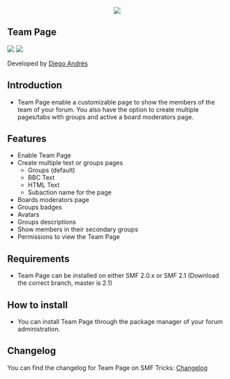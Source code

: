  <p align="center">
    <img src="https://smftricks.com/logos/logo.png">
 </p>

## Team Page
<img src="https://img.shields.io/badge/License-MPL 2.0-a05a3f?style=flat-square"> <img src="https://img.shields.io/badge/SMF-2.1-3f73a0?style=flat-square">

Developed by [Diego Andrés](https://github.com/DiegoAndresCortes)

## Introduction
* Team Page enable a customizable page to show the members of the team of your forum. You also have the option to create multiple pages/tabs with groups and active a board moderators page.

## Features
- Enable Team Page
- Create multiple text or groups pages
  - Groups (default)
  - BBC Text
  - HTML Text
  - Subaction name for the page
- Boards moderators page
- Groups badges
- Avatars
- Groups descriptions
- Show members in their secondary groups
- Permissions to view the Team Page

## Requirements
* Team Page can be installed on either SMF 2.0.x or SMF 2.1 (Download the correct branch, master is 2.1)

## How to install
* You can install Team Page through the package manager of your forum administration.

## Changelog
You can find the changelog for Team Page on SMF Tricks: [Changelog](https://smftricks.com/index.php?topic=2093.0)

